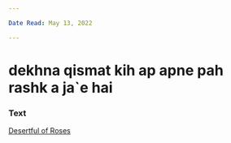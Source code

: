 ```yaml
---

Date Read: May 13, 2022

---
```


# dekhna qismat kih ap apne pah rashk a ja`e hai

### Text
[Desertful of Roses](http://www.columbia.edu/itc/mealac/pritchett/00ghalib/153/index_153.html)

